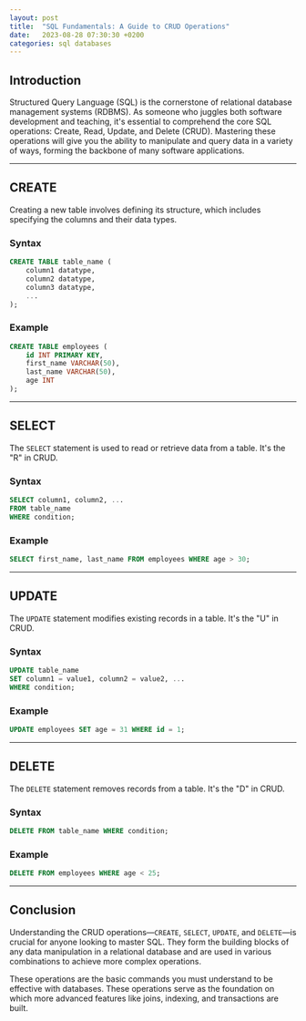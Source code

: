 ```yaml
---
layout: post
title:  "SQL Fundamentals: A Guide to CRUD Operations"
date:   2023-08-28 07:30:30 +0200
categories: sql databases
---
```


## Introduction

Structured Query Language (SQL) is the cornerstone of relational database management systems (RDBMS). As someone who juggles both software development and teaching, it's essential to comprehend the core SQL operations: Create, Read, Update, and Delete (CRUD). Mastering these operations will give you the ability to manipulate and query data in a variety of ways, forming the backbone of many software applications. 

---

## CREATE

Creating a new table involves defining its structure, which includes specifying the columns and their data types.

### Syntax

```sql
CREATE TABLE table_name (
    column1 datatype,
    column2 datatype,
    column3 datatype,
    ...
);
```

### Example

```sql
CREATE TABLE employees (
    id INT PRIMARY KEY,
    first_name VARCHAR(50),
    last_name VARCHAR(50),
    age INT
);
```

---

## SELECT

The `SELECT` statement is used to read or retrieve data from a table. It's the "R" in CRUD.

### Syntax

```sql
SELECT column1, column2, ...
FROM table_name
WHERE condition;
```

### Example

```sql
SELECT first_name, last_name FROM employees WHERE age > 30;
```

---

## UPDATE

The `UPDATE` statement modifies existing records in a table. It's the "U" in CRUD.

### Syntax

```sql
UPDATE table_name
SET column1 = value1, column2 = value2, ...
WHERE condition;
```

### Example

```sql
UPDATE employees SET age = 31 WHERE id = 1;
```

---

## DELETE

The `DELETE` statement removes records from a table. It's the "D" in CRUD.

### Syntax

```sql
DELETE FROM table_name WHERE condition;
```

### Example

```sql
DELETE FROM employees WHERE age < 25;
```

---

## Conclusion

Understanding the CRUD operations—`CREATE`, `SELECT`, `UPDATE`, and `DELETE`—is crucial for anyone looking to master SQL. They form the building blocks of any data manipulation in a relational database and are used in various combinations to achieve more complex operations.

These operations are the basic commands you must understand to be effective with databases. These operations serve as the foundation on which more advanced features like joins, indexing, and transactions are built.
